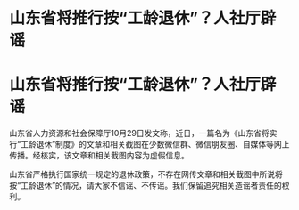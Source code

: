 # 山东省将推行按“工龄退休”？人社厅辟谣

# 山东省将推行按“工龄退休”？人社厅辟谣

山东省人力资源和社会保障厅10月29日发文称，近日，一篇名为《山东省将实行“工龄退休”制度》的文章和相关截图在少数微信群、微信朋友圈、自媒体等网上传播。经核实，该文章和相关截图内容为虚假信息。

山东省严格执行国家统一规定的退休政策，不存在网传文章和相关截图中所说将按“工龄退休”的情况，请大家不信谣、不传谣。我们保留追究相关造谣者责任的权利。

